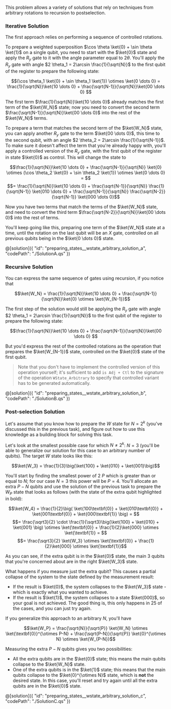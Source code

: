 This problem allows a variety of solutions that rely on techniques from arbitrary rotations to recursion to postselection. 

### Iterative Solution

The first approach relies on performing a sequence of controlled rotations.

To prepare a weighted superposition $\cos \theta \ket{0} + \sin \theta \ket{1}$ on a single qubit, you need to start with the $\ket{0}$ state and apply the $R_y$ gate to it with the angle parameter equal to $2 \theta$. 
You'll apply the $R_y$ gate with angle $2 \theta_1 = 2\arcsin \frac{1}{\sqrt{N}}$ to the first qubit of the register to prepare the following state:

$$(\cos \theta_1 \ket{0} + \sin \theta_1 \ket{1}) \otimes \ket{0 \dots 0} = \frac{1}{\sqrt{N}}\ket{10 \dots 0} + \frac{\sqrt{N-1}}{\sqrt{N}}\ket{00 \dots 0} $$

The first term $\frac{1}{\sqrt{N}}\ket{10 \dots 0}$ already matches the first term of the $\ket{W_N}$ state; now you need to convert the second term $\frac{\sqrt{N-1}}{\sqrt{N}}\ket{00 \dots 0}$ into the rest of the $\ket{W_N}$ terms.

To prepare a term that matches the second term of the $\ket{W_N}$ state, you can apply another $R_y$ gate to the term $\ket{00 \dots 0}$, this time to the second qubit, with an angle $2 \theta_2 = 2\arcsin \frac{1}{\sqrt{N-1}}$.
To make sure it doesn't affect the term that you're already happy with, you'll apply a controlled version of the $R_y$ gate, with the first qubit of the register in state $\ket{0}$ as control.
This will change the state to

$$\frac{1}{\sqrt{N}}\ket{10 \dots 0} + \frac{\sqrt{N-1}}{\sqrt{N}} \ket{0} \otimes (\cos \theta_2 \ket{0} + \sin \theta_2 \ket{1}) \otimes \ket{0 \dots 0} = $$
$$= \frac{1}{\sqrt{N}}\ket{10 \dots 0} + \frac{\sqrt{N-1}}{\sqrt{N}} \frac{1}{\sqrt{N-1}} \ket{010 \dots 0} + \frac{\sqrt{N-1}}{\sqrt{N}} \frac{\sqrt{N-2}}{\sqrt{N-1}} \ket{000 \dots 0}$$

Now you have two terms that match the terms of the $\ket{W_N}$ state, and need to convert the third term $\frac{\sqrt{N-2}}{\sqrt{N}}\ket{00 \dots 0}$ into the rest of terms.

You'll keep going like this, preparing one term of the $\ket{W_N}$ state at a time, until the rotation on the last qubit will be an $X$ gate, controlled on all previous qubits being in the $\ket{0 \dots 0}$ state.

@[solution]({
    "id": "preparing_states__wstate_arbitrary_solution_a",
    "codePath": "./SolutionA.qs"
})

### Recursive Solution

You can express the same sequence of gates using recursion, if you notice that 

$$\ket{W_N} = \frac{1}{\sqrt{N}}\ket{10 \dots 0} + \frac{\sqrt{N-1}}{\sqrt{N}}\ket{0} \otimes \ket{W_{N-1}}$$

The first step of the solution would still be applying the $R_y$ gate with angle $2 \theta_1 = 2\arcsin \frac{1}{\sqrt{N}}$ to the first qubit of the register to prepare the following state:

$$\frac{1}{\sqrt{N}}\ket{10 \dots 0} + \frac{\sqrt{N-1}}{\sqrt{N}}\ket{00 \dots 0} $$

But you'd express the rest of the controlled rotations as the operation that prepares the $\ket{W_{N-1}}$ state, controlled on the $\ket{0}$ state of the first qubit.

> Note that you don't have to implement the controlled version of this operation yourself; it's sufficient to add `is Adj + Ctl` to the signature of the operation `WState_Arbitrary` to specify that controlled variant has to be generated automatically.

@[solution]({
    "id": "preparing_states__wstate_arbitrary_solution_b",
    "codePath": "./SolutionB.qs"
})

### Post-selection Solution

Let's assume that you know how to prepare the $W$ state for $N = 2^k$ (you've discussed this in the previous task), and figure out how to use this knowledge as a building block for solving this task.

Let's look at the smallest possible case for which $N \neq 2^k$: $N = 3$ (you'll be able to generalize our solution for this case to an arbitrary number of qubits). The target $W$ state looks like this:  

$$\ket{W_3} = \frac{1}{3}\big(\ket{100} + \ket{010} + \ket{001}\big)$$

You'll start by finding the smallest power of 2 $P$ which is greater than or equal to $N$; for our case $N = 3$ this power will be $P = 4$. You'll allocate an extra $P - N$ qubits and use the solution of the previous task to prepare the $W_P$ state that looks as follows (with the state of the extra qubit highlighted in bold):  

$$\ket{W_4} = \frac{1}{2}\big( \ket{100\textbf{0}} + \ket{010\textbf{0}} + \ket{001\textbf{0}} + \ket{000\textbf{1}} \big) = $$
$$= \frac{\sqrt3}{2} \cdot \frac{1}{\sqrt3}\big(\ket{100} + \ket{010} + \ket{001} \big) \otimes \ket{\textbf{0}} + \frac{1}{2}\ket{000} \otimes \ket{\textbf{1}} = $$
$$= \frac{\sqrt3}{2} \ket{W_3} \otimes \ket{\textbf{0}} + \frac{1}{2}\ket{000} \otimes \ket{\textbf{1}}$$

As you can see, if the extra qubit is in the $\ket{0}$ state, the main 3 qubits that you're concerned about are in the right $\ket{W_3}$ state. 

What happens if you measure just the extra qubit? This causes a partial collapse of the system to the state defined by the measurement result:
* If the result is $\ket{0}$, the system collapses to the $\ket{W_3}$ state - which is exactly what you wanted to achieve.
* If the result is $\ket{1}$, the system collapses to a state $\ket{000}$, so your goal is not achieved. The good thing is, this only happens in $25%$ of the cases, and you can just try again.

If you generalize this approach to an arbitrary $N$, you'll have 

$$\ket{W_P} = \frac{\sqrt{N}}{\sqrt{P}} \ket{W_N} \otimes \ket{\textbf{0}}^{\otimes P-N} + \frac{\sqrt{P-N}}{\sqrt{P}} \ket{0}^{\otimes N} \otimes \ket{W_{P-N}}$$

Measuring the extra $P-N$ qubits gives you two possibilities:
* All the extra qubits are in the $\ket{0}$ state; this means the main qubits collapse to the $\ket{W_N}$ state. 
* One of the extra qubits is in the $\ket{1}$ state; this means that the main qubits collapse to the $\ket{0}^{\otimes N}$ state, which is **not** the desired state. In this case, you'll reset and try again until all the extra qubits are in the $\ket{0}$ state.

@[solution]({
    "id": "preparing_states__wstate_arbitrary_solution_c",
    "codePath": "./SolutionC.qs"
})
